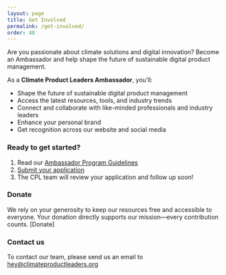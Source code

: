 ```yaml
---
layout: page
title: Get Involved
permalink: /get-involved/
order: 40
---
```


Are you passionate about climate solutions and digital innovation? Become an Ambassador and help shape the future of sustainable digital product management.

As a **Climate Product Leaders Ambassador**, you’ll:
- Shape the future of sustainable digital product management
- Access the latest resources, tools, and industry trends
- Connect and collaborate with like-minded professionals and industry leaders
- Enhance your personal brand
- Get recognition across our website and social media

### Ready to get started?

1. Read our [Ambassador Program Guidelines](/website/ambassador-program/)
2. [Submit your application](https://forms.gle/Go7d9AcwagPEX6Jy7)
3. The CPL team will review your application and follow up soon!

### Donate

We rely on your generosity to keep our resources free and accessible to everyone. Your donation directly supports our mission—every contribution counts.
[Donate]

### Contact us
To contact our team, please send us an email to hey@climateproductleaders.org
